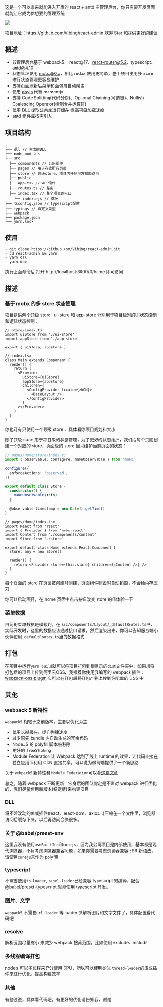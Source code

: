 这是一个可以拿来就能进入开发的 react + antd 空管理后台，你只需要开发页面就能让它成为你想要的管理系统

![](https://tva1.sinaimg.cn/large/008i3skNly1gqd6246oloj315d0q3q41.jpg)

项目地址：https://github.com/Vibing/react-admin 欢迎 Star 和提供更好的建议

## 概述

- 该管理后台基于 webpack5、 react@17、react-router@5.2、typescript、antd@4.10 
- 状态管理使用 [mobx@6.x](https://github.com/mobxjs/mobx)，相比 redux 使用更简单，整个项目使用多 store 进行状态管理更容易维护
- 支持页面刷新后菜单和面包屑自动聚焦
- 使用 [dayjs](https://github.com/iamkun/dayjs) 代替 momentjs
- 支持 Code Splitting(代码分割)、Optional Chaining(可选链)、Nullish Coalescing Operator(控制合并运算符)
- 使用 [DLL](https://webpack.docschina.org/plugins/dll-plugin/) 提取公共库进行缓存 提高项目加载速度
- antd 组件库按需引入

## 项目结构

```
.
├── dll // 生成的DLL
├── node_modules
├── src 
  ├── components // 公用组件
  ├── pages // 用于存放所有页面
  ├── store // 顶级store，项目内任何地方都能访问
  ├── public 
  ├── App.tsx // APP组件
  ├── routes.ts // 路由
  ├── index.tsx // 整个项目的入口
	└── index.ejs // 模板
├── tsconfig.json // typescript配置
├── typings // 自定义类型
├── webpack
├── package.json
└── yarn.lock
```

## 使用

```shell
- git clone https://github.com/Vibing/react-admin.git
- cd react-admin && yarn
- yarn dll
- yarn dev
```

执行上面命令后 打开 http://localhost:3000/#/home 即可访问

## 描述

### 基于 mobx 的多 store 状态管理

项目提供两个顶级 store : ui-store 和 app-store 分别用于项目级别的UI状态控制和逻辑状态控制：

```tsx
// store/index.ts
import uiStore from './ui-store'
import appStore from './app-store'

export { uiStore, appStore }

// index.tsx
class Main extends Component {
  render() {
    return (
      <Provider
        uiStore={uiStore}
        appStore={appStore}
        children={
          <ConfigProvider locale={zhCN}>
            <BaseLayout />
          </ConfigProvider>
        }
      ></Provider>
    )
  }
}
```

你也可有只使用一个顶级 store ，具体看你项目规划和大小

除了顶级 store 用于项目级的状态管理，为了更好的状态维护，我们给每个页面创建一个对应的 store，页面级的 store 里只维护当前页面的状态：

```typescript
// pages/Home/store/index.ts
import { observable, configure, makeObservable } from 'mobx'

configure({
  enforceActions: 'observed',
})

export default class Store {
  constructor() {
    makeObservable(this)
  }

  @observable timestamp = new Date().getTime()
}
```



```tsx
// pages/Home/index.tsx
import React from 'react'
import { Provider } from 'mobx-react'
import Content from './components/content'
import Store from './store'

export default class Home extends React.Component {
  store: any = new Store()

  render() {
    return <Provider store={this.store} children={<Content />} />
  }
}
```

每个页面的 store 在页面被创建时创建，页面组件销毁时自动销毁，不会给内存压力

你可以启动项目，在 home 页面中点击按钮改变 store 的值体验一下

### 菜单数据

目前的菜单数据是模拟的，在 `src/components/Layout/_defaultRoutes.ts`中，实际开发时，这里的数据应该通过接口请求，然后渲染出来，你可以告知服务端小伙伴使用`_defaultRoutes.ts`里的数据格式

## 打包

在项目中运行`yarn build`就可以将项目打包到根目录的`dist`文件夹中，如果想将打包后的项目上传到阿里云OSS，我推荐你使用我编写的 webpack 插件：[webpack-oss-plugin](https://github.com/Vibing/webpack-oss-plugin) 它可以在打包后将打包产物上传到你配置的 OSS 中

## 其他

### webpack 5 新特性

`webpack5` 相较于之前版本，主要以优化为主

- 使用长期缓存，提升构建速度
- 减少原先 bundle 内自动生成的冗余代码
- NodeJS 的 polyfill 脚本被移除
- 更好的 TreeShaking
- Module Federation 让 Webpack 达到了线上 runtime 的效果，让代码直接在独立应用间利用 CDN 直接共享，可以说为微前端提供了一个新思路

关于 `webpack5` 新特性和 `Module Federation`可以看[这篇文章](https://blog.towavephone.com/webpack-v5-new-feature)

总之，随着 webpack 不断更新，它身后的团队肯定是不断对 webpack 进行优化的，我们尽量使用新版本(稳定版)来构建项目

### DLL

将不常改动的库或插件(react、react-dom、axios...)压缩在一个文件里，浏览器访问后缓存下来，以后再访问会快很多。

### 关于 @babel/preset-env

这里我没有使用`useBuiltIns`和`corejs`，因为我公司项目是内部使用，基本都是现代浏览器，不用考虑浏览器兼容问题，如果你需要考虑浏览器兼容 ES6 新语法，请使用`corejs`来作为 polyfill

### typescript

不需要使用`ts-loader`, `babel-loader`已经兼容 typescript 的编译，配合 @babel/preset-typescript 就能使用 typescript 开发。

### 图片、文字

`webpack5` 不需要`url-loader` 等 loader 来解析图片和文字文件了，具体配置看代码吧

### resolve

解析范围尽量缩小 来减少 webpack 搜索范围，比如使用 exclude、include

### 多线程编译打包

nodejs 可以多线程来充分使用 CPU，所以可以使用类似 `thread-loader`的库或插件来进行优化，提高构建效率

### 其他

有些没说，具体看代码吧，有更好的优化请告知我，谢谢





